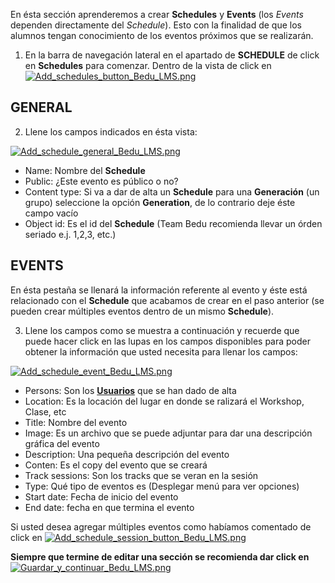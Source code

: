 En ésta sección aprenderemos a crear **Schedules** y **Events** (los *Events* dependen directamente del *Schedule*). Esto con la finalidad de que los alumnos tengan conocimiento de los eventos próximos que se realizarán.

1. En la barra de navegación lateral en el apartado de **SCHEDULE** de click en **Schedules** para comenzar. Dentro de la vista de click en [![Add_schedules_button_Bedu_LMS.png](https://s33.postimg.cc/m6djjne27/Add_schedules_button_Bedu_LMS.png)](https://postimg.cc/image/43kgsfi7f/)

## GENERAL

2. Llene los campos indicados en ésta vista:

[![Add_schedule_general_Bedu_LMS.png](https://s33.postimg.cc/v2obnd76n/Add_schedule_general_Bedu_LMS.png)](https://postimg.cc/image/h8zyybel7/)

- Name: Nombre del **Schedule**
- Public: ¿Este evento es público o no?
- Content type: Si va a dar de alta un **Schedule** para una **Generación** (un grupo) seleccione la opción **Generation**, de lo contrario deje éste campo vacío
- Object id: Es el id del **Schedule** (Team Bedu recomienda llevar un órden seriado e.j. 1,2,3, etc.)

## EVENTS

En ésta pestaña se llenará la información referente al evento y éste está relacionado con el **Schedule** que acabamos de crear en el paso anterior (se pueden crear múltiples eventos dentro de un mismo **Schedule**).

3. Llene los campos como se muestra a continuación y recuerde que puede hacer click en las lupas en los campos disponibles para poder obtener la información que usted necesita para llenar los campos:

[![Add_schedule_event_Bedu_LMS.png](https://s33.postimg.cc/nk9rs9n5b/Add_schedule_event_Bedu_LMS.png)](https://postimg.cc/image/799nvyanf/)

- Persons: Son los [**Usuarios**](https://github.com/ExponentialEducation/bedu_lms/wiki/Generaci%C3%B3n-de-Usuarios) que se han dado de alta
- Location: Es la locación del lugar en donde se ralizará el Workshop, Clase, etc
- Title: Nombre del evento
- Image: Es un archivo que se puede adjuntar para dar una descripción gráfica del evento
- Description: Una pequeña descripción del evento
- Conten: Es el copy del evento que se creará
- Track sessions: Son los tracks que se veran en la sesión
- Type: Qué tipo de eventos es (Desplegar menú para ver opciones)
- Start date: Fecha de inicio del evento
- End date: fecha en que termina el evento

Si usted desea agregar múltiples eventos como habíamos comentado de click en [![Add_schedule_session_button_Bedu_LMS.png](https://s33.postimg.cc/4ka9sgq5r/Add_schedule_session_button_Bedu_LMS.png)](https://postimg.cc/image/tqb7zarfv/)

**Siempre que termine de editar una sección se recomienda dar click en** [![Guardar_y_continuar_Bedu_LMS.png](https://s33.postimg.cc/ar5pr3mrj/Guardar_y_continuar_Bedu_LMS.png)](https://postimg.cc/image/xsmawumez/)